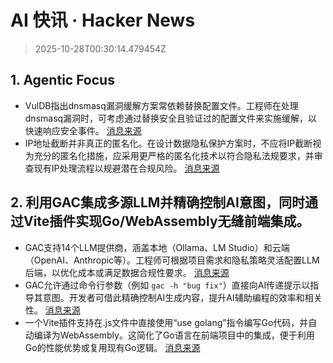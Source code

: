# AI 快讯 · Hacker News

> 2025-10-28T00:30:14.479454Z

## 1. Agentic Focus

- VulDB指出dnsmasq漏洞缓解方案常依赖替换配置文件。工程师在处理dnsmasq漏洞时，可考虑通过替换安全且验证过的配置文件来实施缓解，以快速响应安全事件。 [消息来源](https://seclists.org/oss-sec/2025/q4/79)
- IP地址截断并非真正的匿名化。在设计数据隐私保护方案时，不应将IP截断视为充分的匿名化措施，应采用更严格的匿名化技术以符合隐私法规要求，并审查现有IP处理流程以规避潜在合规风险。 [消息来源](https://00f.net/2025/10/27/ip-anonymization/)

## 2. 利用GAC集成多源LLM并精确控制AI意图，同时通过Vite插件实现Go/WebAssembly无缝前端集成。

- GAC支持14个LLM提供商，涵盖本地（Ollama、LM Studio）和云端（OpenAI、Anthropic等）。工程师可根据项目需求和隐私策略灵活配置LLM后端，以优化成本或满足数据合规性要求。 [消息来源](https://github.com/cellwebb/gac)
- GAC允许通过命令行参数（例如 `gac -h "bug fix"`）直接向AI传递提示以指导其意图。开发者可借此精确控制AI生成内容，提升AI辅助编程的效率和相关性。 [消息来源](https://github.com/cellwebb/gac)
- 一个Vite插件支持在.js文件中直接使用“use golang”指令编写Go代码，并自动编译为WebAssembly。这简化了Go语言在前端项目中的集成，便于利用Go的性能优势或复用现有Go逻辑。 [消息来源](https://www.npmjs.com/package/vite-plugin-use-golang)
